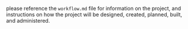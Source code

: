please reference the `workflow.md` file for information on the project, and instructions on how the project will be designed, created, planned, built, and administered.


